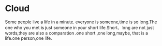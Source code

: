 # Cloud
Some people live a life in a minute.
everyone is someone,time is so long.The one who you met is just someone in your short life.Short、long are not just words,they are also a comparation .one short ,one long,maybe, that is a life.one person,one life.
